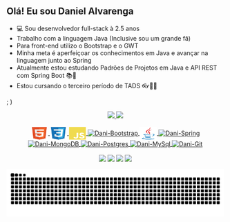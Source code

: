 ## Olá! Eu sou Daniel Alvarenga

 - 💻 Sou desenvolvedor full-stack à 2.5 anos
 - Trabalho com a linguagem Java (Inclusive sou um grande fã)
 - Para front-end utilizo o Bootstrap e o GWT
 - Minha meta é aperfeiçoar os conhecimentos em Java e avançar na linguagem junto ao Spring
 - Atualmente estou estudando Padrões de Projetos em Java e API REST com Spring Boot 📚🎒
 - Estou cursando o terceiro período de TADS 👓👨‍💻

; )

<div align="center">
      <a href="https://github.com/danielhalvarenga">
      <img height="180em" src="https://github-readme-stats.vercel.app/api?username=danielhalvarenga&show_icons=true&theme=dark&include_all_commits=true&count_private=true"/>
      <img height="180em" src="https://github-readme-stats.vercel.app/api/top-langs/?username=danielhalvarenga&layout=compact&langs_count=7&theme=dark"/>
</div>
 
<div style="display: inline_block;" align="center"><br>
      <img align="center" alt="Dani-HTML" height="30" width="40" src="https://raw.githubusercontent.com/devicons/devicon/master/icons/html5/html5-original.svg">
      <img align="center" alt="Dani-CSS" height="30" width="40" src="https://raw.githubusercontent.com/devicons/devicon/master/icons/css3/css3-original.svg">
      <img align="center" alt="Dani-Js" height="30" width="40" src="https://raw.githubusercontent.com/devicons/devicon/master/icons/javascript/javascript-plain.svg">
      <img align="center" alt="Dani-Bootstrap" height="30" width="40" src="https://cdn.jsdelivr.net/gh/devicons/devicon/icons/bootstrap/bootstrap-plain.svg">
      <img align="center" alt="Dani-Java" height="30" width="40" src="https://raw.githubusercontent.com/devicons/devicon/master/icons/java/java-original.svg">
      <img align="center" alt="Dani-Spring" height="30" width="40" src="https://cdn.jsdelivr.net/gh/devicons/devicon/icons/spring/spring-original.svg">
      <img align="center" alt="Dani-MongoDB" height="30" width="40" src="https://cdn.jsdelivr.net/gh/devicons/devicon/icons/mongodb/mongodb-original.svg">
      <img align="center" alt="Dani-Postgres" height="30" width="40" src="https://cdn.jsdelivr.net/gh/devicons/devicon/icons/postgresql/postgresql-original.svg">
      <img align="center" alt="Dani-MySql" height="30" width="40" src="https://cdn.jsdelivr.net/gh/devicons/devicon/icons/mysql/mysql-original.svg">
      <img align="center" alt="Dani-Git" height="30" width="40" src="https://cdn.jsdelivr.net/gh/devicons/devicon/icons/git/git-original.svg">
</div>
<br/>
<div align="center"> 
      <a href="https://instagram.com/danielalvarengah" target="_blank"><img src="https://img.shields.io/badge/-Instagram-%23E4405F?style=for-the-badge&logo=instagram&logoColor=white" target="_blank"></a>
     <a href="https://discord.gg/wagxzStdcR" target="_blank"><img src="https://img.shields.io/badge/Discord-7289DA?style=for-the-badge&logo=discord&logoColor=white" target="_blank"></a> 
      <a href = "mailto:danielalvarenga596@gmail.com"><img src="https://img.shields.io/badge/-Gmail-%23333?style=for-the-badge&logo=gmail&logoColor=white" target="_blank"></a>
      <a href="https://www.linkedin.com/in/rafaella-ballerini-45875016a" target="_blank"><img src="https://img.shields.io/badge/-LinkedIn-%230077B5?style=for-the-badge&logo=linkedin&logoColor=white" target="_blank"></a> 
 
  ![Snake animation](https://github.com/danielhalvarenga/danielhalvarenga/blob/output/github-contribution-grid-snake.svg)
 
</div>
